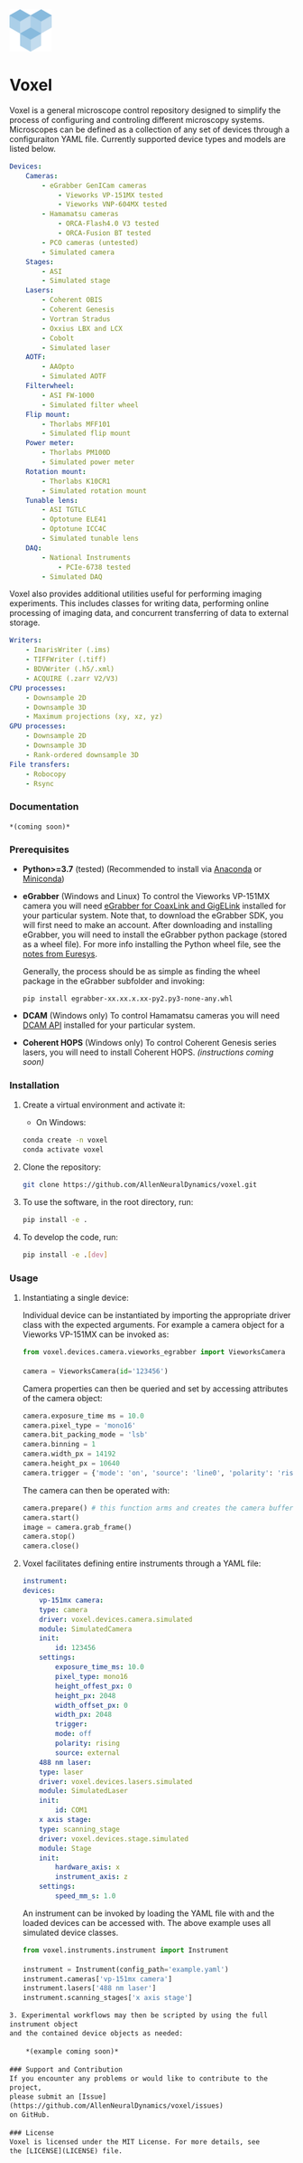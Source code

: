 <img src="logo.png" width="75" height="75">

# Voxel

Voxel is a general microscope control repository designed to simplify the 
process of configuring and controling different microscopy systems. Microscopes
can be defined as a collection of any set of devices through a configuraiton
YAML file. Currently supported device types and models are listed below.

```yaml
Devices:
    Cameras:
        - eGrabber GenICam cameras
            - Vieworks VP-151MX tested
            - Vieworks VNP-604MX tested
        - Hamamatsu cameras
            - ORCA-Flash4.0 V3 tested
            - ORCA-Fusion BT tested
        - PCO cameras (untested)
        - Simulated camera
    Stages:
        - ASI
        - Simulated stage
    Lasers:
        - Coherent OBIS
        - Coherent Genesis
        - Vortran Stradus
        - Oxxius LBX and LCX
        - Cobolt
        - Simulated laser
    AOTF:
        - AAOpto
        - Simulated AOTF
    Filterwheel:
        - ASI FW-1000
        - Simulated filter wheel
    Flip mount:
        - Thorlabs MFF101
        - Simulated flip mount
    Power meter:
        - Thorlabs PM100D
        - Simulated power meter
    Rotation mount:
        - Thorlabs K10CR1
        - Simulated rotation mount
    Tunable lens:
        - ASI TGTLC
        - Optotune ELE41
        - Optotune ICC4C
        - Simulated tunable lens
    DAQ:
        - National Instruments
            - PCIe-6738 tested
        - Simulated DAQ
```

Voxel also provides additional utilities useful for performing imaging
experiments. This includes classes for writing data, performing online
processing of imaging data, and concurrent transferring of data to external
storage.

```yaml
Writers:
    - ImarisWriter (.ims)
    - TIFFWriter (.tiff)
    - BDVWriter (.h5/.xml)
    - ACQUIRE (.zarr V2/V3)
CPU processes:
    - Downsample 2D
    - Downsample 3D
    - Maximum projections (xy, xz, yz)
GPU processes:
    - Downsample 2D
    - Downsample 3D
    - Rank-ordered downsample 3D
File transfers:
    - Robocopy
    - Rsync
```

### Documentation

    *(coming soon)*

### Prerequisites
- **Python>=3.7** (tested) 
(Recommended to install via 
[Anaconda](https://www.anaconda.com/products/individual) or 
[Miniconda](https://docs.conda.io/en/latest/miniconda.html))
- **eGrabber** (Windows and Linux)
To control the Vieworks VP-151MX camera you will need 
[eGrabber for CoaxLink and GigELink](https://www.euresys.com/en/Support/Download-area?Series=105d06c5-6ad9-42ff-b7ce-622585ce607f) installed for your particular 
system. Note that, to download the eGrabber SDK, you will first need to make 
an account. After downloading and installing eGrabber, you will need to install 
the eGrabber python package (stored as a wheel file). For more info installing 
the Python wheel file, see the [notes from Euresys](https://documentation.euresys.com/Products/COAXLINK/COAXLINK/en-us/Content/04_eGrabber/programmers-guide/Python.htm).

    Generally, the process should be as simple as finding the wheel package in the 
    eGrabber subfolder and invoking:
    ````
    pip install egrabber-xx.xx.x.xx-py2.py3-none-any.whl
    ````
- **DCAM** (Windows only)
To control Hamamatsu cameras you will need 
[DCAM API](https://dcam-api.com/) installed for your particular system.
- **Coherent HOPS** (Windows only)
To control Coherent Genesis series lasers, you will need to install 
Coherent HOPS. *(instructions coming soon)*

### Installation
1. Create a virtual environment and activate it:
    - On Windows:
    ```bash
    conda create -n voxel
    conda activate voxel
    ```

2. Clone the repository:
    ```bash
    git clone https://github.com/AllenNeuralDynamics/voxel.git
    ```

3. To use the software, in the root directory, run:
    ```bash
    pip install -e .
    ```

4. To develop the code, run:
    ```bash
    pip install -e .[dev]
    ```

### Usage
1. Instantiating a single device:

    Individual device can be instantiated by importing the appropriate driver
    class with the expected arguments. For example a camera object for a Vieworks
    VP-151MX can be invoked as:
    ```python
    from voxel.devices.camera.vieworks_egrabber import VieworksCamera

    camera = VieworksCamera(id='123456')
    ```
    Camera properties can then be queried and set by accessing attributes of the
    camera object:
    ```python
    camera.exposure_time ms = 10.0
    camera.pixel_type = 'mono16'
    camera.bit_packing_mode = 'lsb'
    camera.binning = 1
    camera.width_px = 14192
    camera.height_px = 10640
    camera.trigger = {'mode': 'on', 'source': 'line0', 'polarity': 'risingedge'}
    ```
    The camera can then be operated with:
    ```python
    camera.prepare() # this function arms and creates the camera buffer
    camera.start()
    image = camera.grab_frame()
    camera.stop()
    camera.close()
    ```

2. Voxel facilitates defining entire instruments through a YAML file:

    ```yaml
    instrument:
    devices:
        vp-151mx camera:
        type: camera
        driver: voxel.devices.camera.simulated
        module: SimulatedCamera
        init:
            id: 123456
        settings:
            exposure_time_ms: 10.0
            pixel_type: mono16
            height_offest_px: 0
            height_px: 2048
            width_offset_px: 0
            width_px: 2048
            trigger:
            mode: off
            polarity: rising
            source: external
        488 nm laser:
        type: laser
        driver: voxel.devices.lasers.simulated
        module: SimulatedLaser
        init:
            id: COM1
        x axis stage:
        type: scanning_stage
        driver: voxel.devices.stage.simulated
        module: Stage
        init:
            hardware_axis: x
            instrument_axis: z
        settings:
            speed_mm_s: 1.0
    ```
    An instrument can be invoked by loading the YAML file with and the loaded devices
    can be accessed with. The above example uses all simulated device classes.
    ```python
    from voxel.instruments.instrument import Instrument

    instrument = Instrument(config_path='example.yaml')
    instrument.cameras['vp-151mx camera']
    instrument.lasers['488 nm laser']
    instrument.scanning_stages['x axis stage']
```
3. Experimental workflows may then be scripted by using the full instrument object
and the contained device objects as needed:

    *(example coming soon)*

### Support and Contribution
If you encounter any problems or would like to contribute to the project, 
please submit an [Issue](https://github.com/AllenNeuralDynamics/voxel/issues) 
on GitHub.

### License
Voxel is licensed under the MIT License. For more details, see 
the [LICENSE](LICENSE) file.

